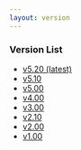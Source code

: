 ```yaml
---
layout: version
---
```

<h3>Version List</h3>
<ul>
    <li>
        <a href="{{ site.url }}{{ site.baseurl }}{% link index.md %}">v5.20 (latest)</a>
    </li>
    <li>
        <a href="{{ site.url }}/rzv_ai_sdk/5.10{% link index.md %}">v5.10</a>
    </li>
    <li>
        <a href="{{ site.url }}/rzv_ai_sdk/5.00{% link index.md %}">v5.00</a>
    </li>
    <li>
        <a href="{{ site.url }}/rzv_ai_sdk/4.00{% link index.md %}">v4.00</a>
    </li>
    <li>
        <a href="{{ site.url }}/rzv_ai_sdk/3.00{% link index.md %}">v3.00</a>
    </li>
    <li>
        <a href="{{ site.url }}/rzv_ai_sdk/2.10{% link index.md %}">v2.10</a>
    </li>
    <li>
        <a href="{{ site.url }}/rzv_ai_sdk/2.00{% link index.md %}">v2.00</a>
    </li>
    <li>
        <a href="{{ site.url }}/rzv_ai_sdk/1.00{% link index.md %}">v1.00</a>
    </li>
</ul>